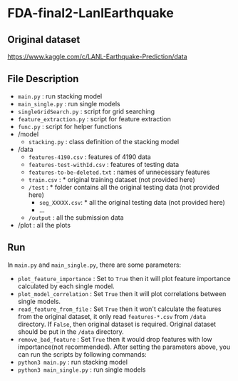 # FDA-final2-LanlEarthquake

## Original dataset
https://www.kaggle.com/c/LANL-Earthquake-Prediction/data

## File Description
- `main.py` : run stacking model
- `main_single.py` : run single models
- `singleGridSearch.py` : script for grid searching
- `feature_extraction.py` : script for feature extraction
- `func.py` : script for helper functions
- /model
  - `stacking.py` : class definition of the stacking model
- /data
  - `features-4190.csv` : features of 4190 data
  - `features-test-withId.csv` : features of testing data
  - `features-to-be-deleted.txt` : names of unnecessary features
  - `train.csv` : * original training dataset (not provided here)
  - `/test` : * folder contains all the original testing data (not provided here)
    - `seg_XXXXX.csv`: * all the original testing data (not provided here)
    - ...
  - `/output` : all the submission data
- /plot : all the plots

## Run
In `main.py` and `main_single.py`, there are some parameters:
- `plot_feature_importance` : Set to `True` then it will plot feature importance calculated by each single model.
- `plot_model_correlation` : Set `True` then it will plot correlations between single models.
- `read_feature_from_file` : Set `True` then it won't calculate the features from the original dataset, it only read `features-*.csv` from `/data` directory. If `False`, then original dataset is required. Original dataset should be put in the `/data` directory.
- `remove_bad_feature` : Set `True` then it would drop features with low importance(not recommended).
After setting the parameters above, you can run the scripts by following commands:
- `python3 main.py` : run stacking model
- `python3 main_single.py` : run single models
